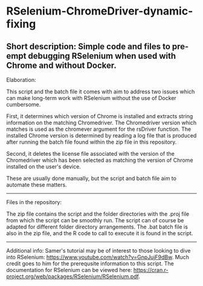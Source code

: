 # RSelenium-ChromeDriver-dynamic-fixing

Short description: Simple code and files to pre-empt debugging RSelenium when used with Chrome and without Docker.
---------------------------------------------------------------------------------------------------------------------------------------------------------------------
Elaboration:

This script and the batch file it comes with aim to address two issues which can make long-term work with RSelenium without the use of Docker cumbersome. 

First, it determines which version of Chrome is installed and extracts string information on the matching Chromedriver. The Chromedriver version which matches is used as the chromever argument for the rsDriver function. The installed Chrome version is determined by reading a log file that is produced after running the batch file found within the zip file in this repository. 

Second, it deletes the license file associated with the version of the Chromedriver which has been selected as matching the version of Chrome installed on the user's device.

These are usually done manually, but the script and batch file aim to automate these matters.

---------------------------------------------------------------------------------------------------------------------------------------------------------------------
Files in the repository:

The zip file contains the script and the folder directories with the .proj file from which the script can be smoothly run. The script can of course be adapted for different folder directory arrangements. The .bat batch file is also in the zip file, and the R code to call to execute it is found in the script.

----------
Additional info:
Samer's tutorial may be of interest to those looking to dive into RSelenium: https://www.youtube.com/watch?v=GnpJujF9dBw. Much credit goes to him for the prerequsite information to this script. The documentation for RSelenium can be viewed here: https://cran.r-project.org/web/packages/RSelenium/RSelenium.pdf.
